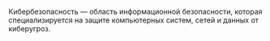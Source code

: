 Кибербезопасность — область информационной безопасности, которая специализируется на защите компьютерных систем, сетей и данных от киберугроз.
